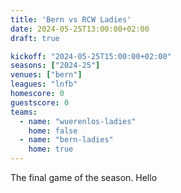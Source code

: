 ```yaml
---
title: 'Bern vs RCW Ladies'
date: 2024-05-25T13:00:00+02:00
draft: true

kickoff: "2024-05-25T15:00:00+02:00"
seasons: ["2024-25"]
venues: ["bern"]
leagues: "lnfb"
homescore: 0
guestscore: 0
teams:
  - name: "wuerenlos-ladies"
    home: false
  - name: "bern-ladies"
    home: true
---
```


The final game of the season.
Hello
